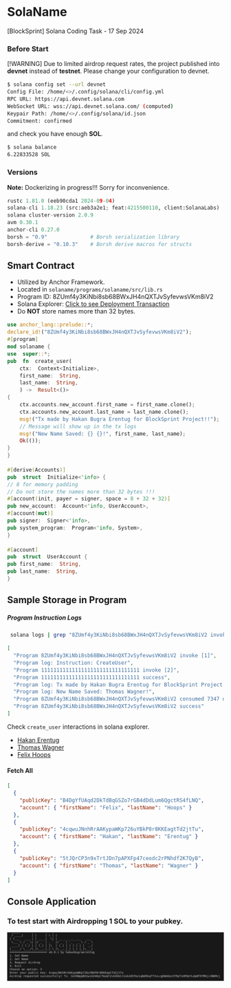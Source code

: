 # SolaName

[BlockSprint] Solana Coding Task - 17 Sep 2024

### Before Start

[!WARNING]
Due to limited airdrop request rates, the project published into **devnet** instead of **testnet**.
Please change your configuration to devnet.

```sh
$ solana config set --url devnet
Config File: /home/<>/.config/solana/cli/config.yml
RPC URL: https://api.devnet.solana.com
WebSocket URL: wss://api.devnet.solana.com/ (computed)
Keypair Path: /home/<>/.config/solana/id.json
Commitment: confirmed
```

and check you have enough **SOL**.

```sh
$ solana balance
6.22833528 SOL
```

### Versions

**Note:** Dockerizing in progress!!! Sorry for inconvenience.

```py
rustc 1.81.0 (eeb90cda1 2024-09-04)
solana-cli 1.18.23 (src:aeb3a2e1; feat:4215500110, client:SolanaLabs)
solana cluster-version 2.0.9
avm 0.30.1
anchor-cli 0.27.0
borsh = "0.9" 			   # Borsh serialization library
borsh-derive = "0.10.3"    # Borsh derive macros for structs
```

## Smart Contract

- Utilized by Anchor Framework.
- Located in `solaname/programs/solaname/src/lib.rs`
- Program ID: 8ZUmf4y3KiNbi8sb68BWxJH4nQXTJvSyfevwsVKm8iV2
- Solana Explorer: [Click to see Deployment Transaction](https://explorer.solana.com/tx/52r8gu6T2WNq7tgwKJatHocJsQt17RNGkqXBLDXqhxQAFMdchuMkMzf81GBPzcxjHsGJhgy9wE1eqr5ViaG36DB8?cluster=devnet)
- Do **NOT** store names more than 32 bytes.

```rust
use anchor_lang::prelude::*;
declare_id!("8ZUmf4y3KiNbi8sb68BWxJH4nQXTJvSyfevwsVKm8iV2");
#[program]
mod solaname {
use  super::*;
pub  fn  create_user(
	ctx:  Context<Initialize>,
	first_name:  String,
	last_name:  String,
	) ->  Result<()>
{
	ctx.accounts.new_account.first_name = first_name.clone();
	ctx.accounts.new_account.last_name = last_name.clone();
	msg!("Tx made by Hakan Bugra Erentug for BlockSprint Project!!");
	// Message will show up in the tx logs
	msg!("New Name Saved: {} {}!", first_name, last_name);
	Ok(());
}
}

#[derive(Accounts)]
pub  struct  Initialize<'info> {
// 8 for memory padding
// Do not store the names more than 32 bytes !!!
#[account(init, payer = signer, space = 8 + 32 + 32)]
pub new_account:  Account<'info, UserAccount>,
#[account(mut)]
pub signer:  Signer<'info>,
pub system_program:  Program<'info, System>,
}

#[account]
pub  struct  UserAccount {
pub first_name:  String,
pub last_name:  String,
}
```

## Sample Storage in Program

##### Program Instruction Logs

```sh
 solana logs | grep "8ZUmf4y3KiNbi8sb68BWxJH4nQXTJvSyfevwsVKm8iV2 invoke" -A 7
```

```json
[
  "Program 8ZUmf4y3KiNbi8sb68BWxJH4nQXTJvSyfevwsVKm8iV2 invoke [1]",
  "Program log: Instruction: CreateUser",
  "Program 11111111111111111111111111111111 invoke [2]",
  "Program 11111111111111111111111111111111 success",
  "Program log: Tx made by Hakan Bugra Erentug for BlockSprint Project!!",
  "Program log: New Name Saved: Thomas Wagner!",
  "Program 8ZUmf4y3KiNbi8sb68BWxJH4nQXTJvSyfevwsVKm8iV2 consumed 7347 of 200000 compute units",
  "Program 8ZUmf4y3KiNbi8sb68BWxJH4nQXTJvSyfevwsVKm8iV2 success"
]
```

Check `create_user` interactions in solana explorer.

- [Hakan Erentug](https://explorer.solana.com/tx/ak3PB1Dwz1Z3yg8ksU2mdYMgtG5jJARvkRD2chLPaoMPEQwsYjf1RNhCmaWdCgCzYfUBzKosE8gct6j9UBL1j9U?cluster=devnet)
- [Thomas Wagner](https://explorer.solana.com/tx/4dDoT1HELWQwU2XxGW8KGfRhDSk7bGVAguniQTPjCZBQAaWyVMUpTct8qNKEvCLXvUkKZuG8FpHfjMvWXiRUtLv?cluster=devnet)
- [Felix Hoops](https://explorer.solana.com/tx/4m3aBsCLcDtfovNzVoafHfVQNmnm1FPFaXoij39MSGCcQUhfGWfJfRBSz8p2bW3rBxEjFDhXMWU9ZwxF3DPi9deC?cluster=devnet)

#### Fetch All

```json
[
  {
    "publicKey": "B4DgYfUAqd2DkTdBqGSZo7rGB4dDdLum6QgctRS4fLNQ",
    "account": { "firstName": "Felix", "lastName": "Hoops" }
  },
  {
    "publicKey": "4cqwuJNnhRrAAKypaWKp726uYBkP8r8KKEagtTd2jtTu",
    "account": { "firstName": "Hakan", "lastName": "Erentug" }
  },
  {
    "publicKey": "5tJQrCP3n9xTrtJDn7pAPXFp47ceodc2rPNhdf2K7QyB",
    "account": { "firstName": "Thomas", "lastName": "Wagner" }
  }
]
```

## Console Application

### To test start with Airdropping 1 SOL to your pubkey.

![Airdrop](images/airdrop.png)
